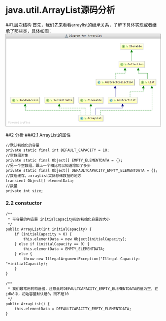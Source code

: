 # java.util.ArrayList源码分析

##1.层次结构
首先，我们先来看看arraylist的继承关系，了解下具体实现或者继承了那些类，具体如图：
![ArrayList的继承关系](/图片/jdk1.8源码系列/arraylist.png)

##2 分析
###2.1 ArrayList的属性

	//默认初始化的容量
    private static final int DEFAULT_CAPACITY = 10;
	//空数组对象
	private static final Object[] EMPTY_ELEMENTDATA = {};
	//另一个空数组，跟上一个相比可以知道增加了多少
	private static final Object[] DEFAULTCAPACITY_EMPTY_ELEMENTDATA = {};
	//数组缓存，arrayList实际存储数据的地方
	transient Object[] elementData;
	//数量
	private int size;
### 2.2 constuctor
	
    /**
	 * 带容量的构造器 initialCapacity指的初始化容量的大小
	 */
	public ArrayList(int initialCapacity) {
        if (initialCapacity > 0) {
            this.elementData = new Object[initialCapacity];
        } else if (initialCapacity == 0) {
            this.elementData = EMPTY_ELEMENTDATA;
        } else {
            throw new IllegalArgumentException("Illegal Capacity: "+initialCapacity);
        }
    }

	/**
	 * 我们最常用的构造器，注意此时DEFAULTCAPACITY_EMPTY_ELEMENTDATA的值为空，在jdk8中，初始容量默认是0，而不是10
	 */
	public ArrayList() {
        this.elementData = DEFAULTCAPACITY_EMPTY_ELEMENTDATA;
    }


